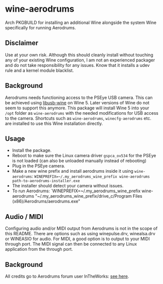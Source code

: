 # wine-aerodrums

Arch PKGBUILD for installing an additional Wine alongside the system Wine specifically for running Aerodrums.

## Disclaimer

Use at your own risk. Although this should cleanly install without touching any of your existing Wine configuration, I am not an experienced packager and do not take responsibility for any issues. Know that it installs a udev rule and a kernel module blacklist.

## Background

Aerodrums needs functioning access to the PSEye USB camera. This can be achieved using [libusb-wine](https://github.com/stanson-ch/libusb-wine) on Wine 5. Later versions of Wine do not seem to support this anymore. This package will install Wine 5 into your `/opt` folder as `wine-aerodrums` with the needed modifications for USB access to the camera. Shortcuts such as `wine-aerodrums`, `winecfg-aerodrums` etc. are installed to use this Wine installation directly.

## Usage

* Install the package.
* Reboot to make sure the Linux camera driver `gspca_ov534` for the PSEye is not loaded (can also be unloaded manually instead of rebooting)
* Plug in the PSEye camera.
* Make a new wine prefix and install aerodrums inside it using `wine-aerodrums`: `WINEPREFIX=~/.my_aerodrums_wine_prefix wine-aerodrums path-to-aerodrums-installer.exe`
* The installer should detect your camera without issues.
* To run Aerodrums: `WINEPREFIX=~/.my_aerodrums_wine_prefix wine-aerodrums "~/.my_aerodrums_wine_prefix/drive_c/Program Files (x86)/Aerodrums/aerodrums.exe"

## Audio / MIDI

Configuring audio and/or MIDI output from Aerodrums is not in the scope of this README. There are options such as using winepulse.drv, winealsa.drv or WINEASIO for audio. For MIDI, a good option is to output to your MIDI through port. The MIDI signal can then be connected to any Linux application from the through port.

## Background

All credits go to Aerodrums forum user InTheWorks: [see here](https://aerodrums.com/forums/viewtopic.php?f=9&t=35188&sid=e7e6b6a268c9e09f340cb7ad9b6aef4f).
